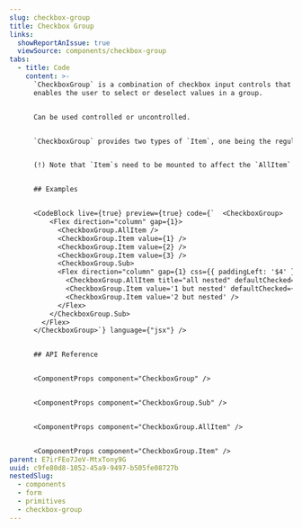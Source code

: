 ```yaml
---
slug: checkbox-group
title: Checkbox Group
links:
  showReportAnIssue: true
  viewSource: components/checkbox-group
tabs:
  - title: Code
    content: >-
      `CheckboxGroup` is a combination of checkbox input controls that
      enables the user to select or deselect values in a group.


      Can be used controlled or uncontrolled.


      `CheckboxGroup` provides two types of `Item`, one being the regular Checkbox `Item`, as well as, the `AllItem` which keeps track of all the other checkboxes on its own or further nested levels. Checking the `AllItem` will check/uncheck all related checkboxes.


      (!) Note that `Item`s need to be mounted to affect the `AllItem` state and be targetted by it. If filtered out or collapsed without them being in the DOM they do not count. This is by design!


      ## Examples


      <CodeBlock live={true} preview={true} code={`  <CheckboxGroup>
          <Flex direction="column" gap={1}>
            <CheckboxGroup.AllItem />
            <CheckboxGroup.Item value={1} />
            <CheckboxGroup.Item value={2} />
            <CheckboxGroup.Item value={3} />
            <CheckboxGroup.Sub>
            <Flex direction="column" gap={1} css={{ paddingLeft: '$4' }}>
              <CheckboxGroup.AllItem title="all nested" defaultChecked={true} />
              <CheckboxGroup.Item value='1 but nested' defaultChecked={true} />
              <CheckboxGroup.Item value='2 but nested' />
            </Flex>
          </CheckboxGroup.Sub>
        </Flex>
      </CheckboxGroup>`} language={"jsx"} />


      ## API Reference


      <ComponentProps component="CheckboxGroup" />


      <ComponentProps component="CheckboxGroup.Sub" />


      <ComponentProps component="CheckboxGroup.AllItem" />


      <ComponentProps component="CheckboxGroup.Item" />
parent: E7irFEo7JeV-MtxTony9G
uuid: c9fe80d8-1052-45a9-9497-b505fe08727b
nestedSlug:
  - components
  - form
  - primitives
  - checkbox-group
---
```

